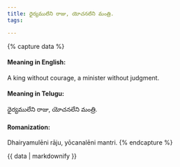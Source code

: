 ```yaml
---
title: ధైర్యములేని రాజు, యోచనలేని మంత్రి.
tags:

---
```


{% capture data %}
#### Meaning in English:
A king without courage, a minister without judgment.

#### Meaning in Telugu:
ధైర్యములేని రాజు, యోచనలేని మంత్రి.

#### Romanization:
Dhairyamulēni rāju, yōcanalēni mantri.
{% endcapture %}

{{ data | markdownify }}

